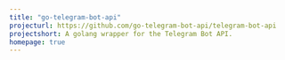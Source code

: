 ```yaml
---
title: "go-telegram-bot-api"
projecturl: https://github.com/go-telegram-bot-api/telegram-bot-api
projectshort: A golang wrapper for the Telegram Bot API.
homepage: true
---
```

